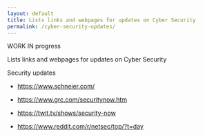 ```yaml
---
layout: default
title: Lists links and webpages for updates on Cyber Security
permalink: /cyber-security-updates/
---
```


WORK IN progress

Lists links and webpages for updates on Cyber Security


Security updates

* <https://www.schneier.com/>

* <https://www.grc.com/securitynow.htm>

* <https://twit.tv/shows/security-now>

* <https://www.reddit.com/r/netsec/top/?t=day>

